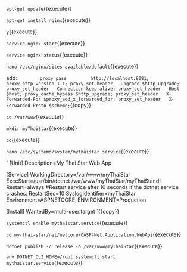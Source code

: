`apt-get update`{{execute}}

`apt-get install nginx`{{execute}}

`y`{{execute}}

`service nginx start`{{execute}}

`service nginx status`{{execute}}

`nano /etc/nginx/sites-available/default`{{execute}}

add:
`        proxy_pass         http://localhost:8081;
          proxy_http_version 1.1;
          proxy_set_header   Upgrade $http_upgrade;
          proxy_set_header   Connection keep-alive;
          proxy_set_header   Host $host;
          proxy_cache_bypass $http_upgrade;
          proxy_set_header   X-Forwarded-For $proxy_add_x_forwarded_for;
          proxy_set_header   X-Forwarded-Proto $scheme;`{{copy}}

`cd /var/www`{{execute}}

`mkdir myThaiStar`{{execute}}

`cd`{{execute}}

`nano /etc/systemd/system/mythaistar.service`{{execute}}

` [Unit]
Description=My Thai Star Web App 

[Service]
WorkingDirectory=/var/www/myThaiStar
ExecStart=/usr/bin/dotnet /var/www/myThaiStar/myThaiStar.dll
Restart=always
#Restart service after 10 seconds if the dotnet service crashes:
RestartSec=10
SyslogIdentifier=myThaiStar
Environment=ASPNETCORE_ENVIRONMENT=Production

[Install]
WantedBy=multi-user.target `{{copy}}

`systemctl enable mythaistar.service`{{execute}}

`cd my-thai-star/net/netcore/OASP4Net.Application.WebApi`{{execute}}

`dotnet publish -c release -o /var/www/myThaiStar`{{execute}}

`env DOTNET_CLI_HOME=/root systemctl start mythaistar.service`{{execute}}

